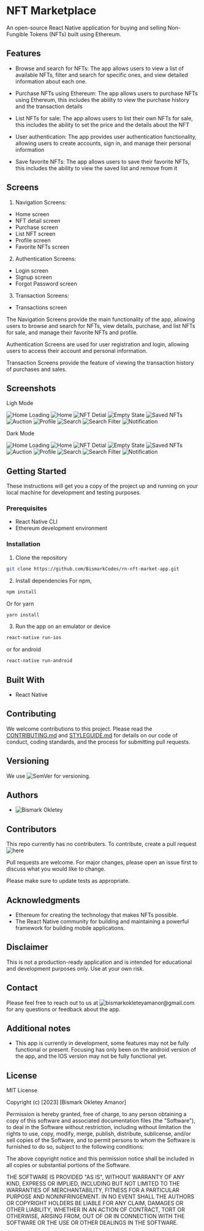 # NFT Marketplace

An open-source React Native application for buying and selling Non-Fungible Tokens (NFTs) built using Ethereum.

## Features

- Browse and search for NFTs: The app allows users to view a list of available NFTs, filter and search for specific ones, and view detailed information about each one.

- Purchase NFTs using Ethereum: The app allows users to purchase NFTs using Ethereum, this includes the ability to view the purchase history and the transaction details

- List NFTs for sale: The app allows users to list their own NFTs for sale, this includes the ability to set the price and the details about the NFT

- User authentication: The app provides user authentication functionality, allowing users to create accounts, sign in, and manage their personal information

- Save favorite NFTs: The app allows users to save their favorite NFTs, this includes the ability to view the saved list and remove from it

## Screens

1. Navigation Screens:

- Home screen
- NFT detail screen
- Purchase screen
- List NFT screen
- Profile screen
- Favorite NFTs screen

2. Authentication Screens:

- Login screen
- Signup screen
- Forgot Password screen

3. Transaction Screens:

- Transactions screen

The Navigation Screens provide the main functionality of the app, allowing users to browse and search for NFTs, view details, purchase, and list NFTs for sale, and manage their favorite NFTs and profile.

Authentication Screens are used for user registration and login, allowing users to access their account and personal information.

Transaction Screens provide the feature of viewing the transaction history of purchases and sales.

## Screenshots

Ligh Mode

![Home Loading](https://raw.githubusercontent.com/BismarkCodes/rn-nft-market-app/main/assets/images/screenshots/loading_light.png)
![Home](https://raw.githubusercontent.com/BismarkCodes/rn-nft-market-app/main/assets/images/screenshots/home_light.png)
![NFT Detial](https://raw.githubusercontent.com/BismarkCodes/rn-nft-market-app/main/assets/images/screenshots/nft_2_light.png)
![Empty State](https://raw.githubusercontent.com/BismarkCodes/rn-nft-market-app/main/assets/images/screenshots/empty_light.png)
![Saved NFTs](https://raw.githubusercontent.com/BismarkCodes/rn-nft-market-app/main/assets/images/screenshots/saved_light.png)
![Auction](https://raw.githubusercontent.com/BismarkCodes/rn-nft-market-app/main/assets/images/screenshots/auction_light.png)
![Profile](https://raw.githubusercontent.com/BismarkCodes/rn-nft-market-app/main/assets/images/screenshots/profile_light.png)
![Search](https://raw.githubusercontent.com/BismarkCodes/rn-nft-market-app/main/assets/images/screenshots/search_light.png)
![Search Filter](https://raw.githubusercontent.com/BismarkCodes/rn-nft-market-app/main/assets/images/screenshots/search_filter_light.png)
![Notification](https://raw.githubusercontent.com/BismarkCodes/rn-nft-market-app/main/assets/images/screenshots/notification_light.png)

Dark Mode

![Home Loading](https://raw.githubusercontent.com/BismarkCodes/rn-nft-market-app/main/assets/images/screenshots/loading_drk.png)
![Home](https://raw.githubusercontent.com/BismarkCodes/rn-nft-market-app/main/assets/images/screenshots/home_drk.png)
![NFT Detial](https://raw.githubusercontent.com/BismarkCodes/rn-nft-market-app/main/assets/images/screenshots/nft_drk.png)
![Empty State](https://raw.githubusercontent.com/BismarkCodes/rn-nft-market-app/main/assets/images/screenshots/empty_drk.png)
![Saved NFTs](https://raw.githubusercontent.com/BismarkCodes/rn-nft-market-app/main/assets/images/screenshots/saved_drk.png)
![Auction](https://raw.githubusercontent.com/BismarkCodes/rn-nft-market-app/main/assets/images/screenshots/auction_drk.png)
![Profile](https://raw.githubusercontent.com/BismarkCodes/rn-nft-market-app/main/assets/images/screenshots/profile_dark.png)
![Search](https://raw.githubusercontent.com/BismarkCodes/rn-nft-market-app/main/assets/images/screenshots/search_drk.png)
![Search Filter](https://raw.githubusercontent.com/BismarkCodes/rn-nft-market-app/main/assets/images/screenshots/search_filter_drk.png)
![Notification](https://raw.githubusercontent.com/BismarkCodes/rn-nft-market-app/main/assets/images/screenshots/notification_drk.png)

## Getting Started

These instructions will get you a copy of the project up and running on your local machine for development and testing purposes.

### Prerequisites

- React Native CLI
- Ethereum development environment

### Installation

1. Clone the repository

```bash
git clone https://github.com/BismarkCodes/rn-nft-market-app.git
```

2. Install dependencies
   For npm,

```bash
npm install
```

Or for yarn

```bash
yarn install
```

3. Run the app on an emulator or device

```bash
react-native run-ios
```

or for android

```bash
react-native run-android
```

## Built With

- React Native

## Contributing

We welcome contributions to this project. Please read the [CONTRIBUTING.md](https://github.com/BismarkCodes/rn-nft-market-app/blob/main/CONTRIBUTION.md) and [STYLEGUIDE.md](https://github.com/BismarkCodes/rn-nft-market-app/blob/main/STYLEGUIDE.md) for details on our code of conduct, coding standards, and the process for submitting pull requests.

## Versioning

We use ![SemVer](https://semver.org/) for versioning.

## Authors

- ![Bismark Okletey](https://github.com/BismarkCodes/)

## Contributors

This repo currently has no contributers. To contribute, create a pull request ![here]()

Pull requests are welcome. For major changes, please open an issue first
to discuss what you would like to change.

Please make sure to update tests as appropriate.

## Acknowledgments

- Ethereum for creating the technology that makes NFTs possible.
- The React Native community for building and maintaining a powerful framework for building mobile applications.

## Disclaimer

This is not a production-ready application and is intended for educational and development purposes only. Use at your own risk.

## Contact

Please feel free to reach out to us at ![bismarkokleteyamanor@gmail.com]() for any questions or feedback about the app.

## Additional notes

- This app is currently in development, some features may not be fully functional or present. Focusing has only been on the android version of the app, and the IOS version may not be fully functional yet.

## License

MIT License

Copyright (c) [2023] [Bismark Okletey Amanor]

Permission is hereby granted, free of charge, to any person obtaining a copy
of this software and associated documentation files (the "Software"), to deal
in the Software without restriction, including without limitation the rights
to use, copy, modify, merge, publish, distribute, sublicense, and/or sell
copies of the Software, and to permit persons to whom the Software is
furnished to do so, subject to the following conditions:

The above copyright notice and this permission notice shall be included in all
copies or substantial portions of the Software.

THE SOFTWARE IS PROVIDED "AS IS", WITHOUT WARRANTY OF ANY KIND, EXPRESS OR
IMPLIED, INCLUDING BUT NOT LIMITED TO THE WARRANTIES OF MERCHANTABILITY,
FITNESS FOR A PARTICULAR PURPOSE AND NONINFRINGEMENT. IN NO EVENT SHALL THE
AUTHORS OR COPYRIGHT HOLDERS BE LIABLE FOR ANY CLAIM, DAMAGES OR OTHER
LIABILITY, WHETHER IN AN ACTION OF CONTRACT, TORT OR OTHERWISE, ARISING FROM,
OUT OF OR IN CONNECTION WITH THE SOFTWARE OR THE USE OR OTHER DEALINGS IN THE
SOFTWARE.
